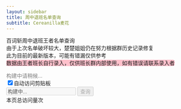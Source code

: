 ```yaml
---
layout: sidebar
title: 周中退班名单查询
subtitle: Cereanilla麦花
---
```

百词斩周中退班王者名单查询<br>
由于上次名单破坏较大，楚楚姐姐仍在努力根据群历史记录修复<br>此为目前的最新版本，可能有错漏仅供参考<br>
<span style="background-color:pink;border-radius:5px">数据由王者班长自行录入，仅供班长群内部使用，如有错误请联系录入者</span><br>
<div id="date" style="color:gray">构建中请稍候...</div>
<input type="checkbox" id="autoPaste" onclick="toggleAutoPaste()" checked>自动访问剪贴板<br>
<input type="digit" id="searchInput" placeholder="输入bczId..." value="构建中..." disabled>
<button id="searchBtn" class="btn" onclick="search(document.getElementById('searchInput').value.trim())" disabled>查询</button><br>
<div id="result"></div>
<!-- jszip3.7.1 -->
<script src="{{ site.baseurl }}/assets/js/jszip.min.js"></script>
<script src="{{ site.baseurl }}/assets/js/wafer.js"></script>
<script async src="//busuanzi.ibruce.info/busuanzi/2.3/busuanzi.pure.mini.js"></script>
<span id="busuanzi_container_page_pv">本页总访问量<span id="busuanzi_value_page_pv"></span>次</span>